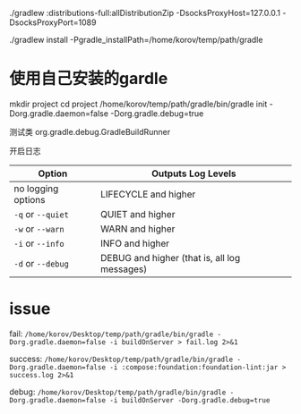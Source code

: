 ./gradlew :distributions-full:allDistributionZip -DsocksProxyHost=127.0.0.1 -DsocksProxyPort=1089

./gradlew install -Pgradle_installPath=/home/korov/temp/path/gradle
# 使用自己安装的gardle
mkdir project
cd project
/home/korov/temp/path/gradle/bin/gradle init -Dorg.gradle.daemon=false -Dorg.gradle.debug=true

测试类
org.gradle.debug.GradleBuildRunner

开启日志

| **Option**         | **Outputs Log Levels**                       |
| ------------------ | -------------------------------------------- |
| no logging options | LIFECYCLE and higher                         |
| `-q` or `--quiet`  | QUIET and higher                             |
| `-w` or `--warn`   | WARN and higher                              |
| `-i` or `--info`   | INFO and higher                              |
| `-d` or `--debug`  | DEBUG and higher (that is, all log messages) |

# issue

fail: `/home/korov/Desktop/temp/path/gradle/bin/gradle -Dorg.gradle.daemon=false -i buildOnServer > fail.log 2>&1`

success: `/home/korov/Desktop/temp/path/gradle/bin/gradle -Dorg.gradle.daemon=false -i :compose:foundation:foundation-lint:jar > success.log 2>&1`

debug: `/home/korov/Desktop/temp/path/gradle/bin/gradle -Dorg.gradle.daemon=false -i buildOnServer -Dorg.gradle.debug=true`
